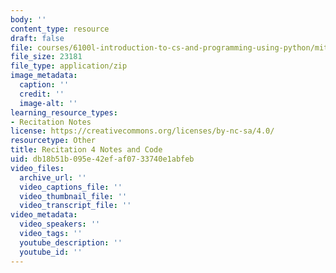 ```yaml
---
body: ''
content_type: resource
draft: false
file: courses/6100l-introduction-to-cs-and-programming-using-python/mit6_100l_f22_rec04.zip
file_size: 23181
file_type: application/zip
image_metadata:
  caption: ''
  credit: ''
  image-alt: ''
learning_resource_types:
- Recitation Notes
license: https://creativecommons.org/licenses/by-nc-sa/4.0/
resourcetype: Other
title: Recitation 4 Notes and Code
uid: db18b51b-095e-42ef-af07-33740e1abfeb
video_files:
  archive_url: ''
  video_captions_file: ''
  video_thumbnail_file: ''
  video_transcript_file: ''
video_metadata:
  video_speakers: ''
  video_tags: ''
  youtube_description: ''
  youtube_id: ''
---
```

